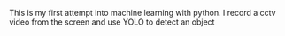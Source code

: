 This is my first attempt into machine learning with python. I record a cctv video from the screen and use YOLO to detect an object
